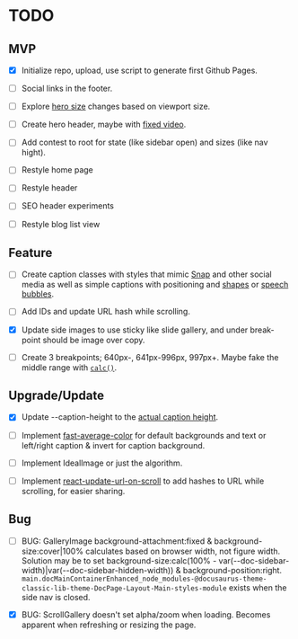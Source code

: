 # TODO
## MVP
- [x] Initialize repo, upload, use script to generate first Github Pages.
- [ ] Social links in the footer.
- [ ] Explore [hero size](https://css-tricks.com/fun-tip-use-calc-to-change-the-height-of-a-hero-component/_) changes based on viewport size.
- [ ] Create hero header, maybe with [fixed video](http://jsfiddle.net/V74WH/4/).
- [ ] Add contest to root for state (like sidebar open) and sizes (like nav hight).
- [ ] Restyle home page
- [ ] Restyle header
- [ ] SEO header experiments
- [ ] Restyle blog list view


## Feature
- [ ] Create caption classes with styles that mimic [Snap](https://generatestatus.com/fake-snapchat-generator-2/) and other social media as well as simple captions with positioning and [shapes](https://css-tricks.com/the-shapes-of-css/) or [speech bubbles](https://sharkcoder.com/visual/shapes#section12).
- [ ] Add IDs and update URL hash while scrolling.
- [x] Update side images to use sticky like slide gallery, and under break-point should be image over copy.
- [ ] Create 3 breakpoints; 640px-, 641px-996px, 997px+. Maybe fake the middle range with [`calc()`](https://css-tricks.com/using-calc-to-fake-a-media-query/).


## Upgrade/Update
- [x] Update --caption-height to the [actual caption height](https://stackoverflow.com/questions/442404/retrieve-the-position-x-y-of-an-html-element).
- [ ] Implement [fast-average-color](https://github.com/fast-average-color/fast-average-color) for default backgrounds and text or left/right caption & invert for caption background.
- [ ] Implement IdealImage or just the algorithm.
- [ ] Implement [react-update-url-on-scroll](https://github.com/pvoznyuk/react-update-url-on-scroll) to add hashes to URL while scrolling, for easier sharing.


## Bug
- [ ] BUG: GalleryImage background-attachment:fixed & background-size:cover|100% calculates based on browser width, not figure width. Solution may be to set background-size:calc(100% - var(--doc-sidebar-width)|var(--doc-sidebar-hidden-width)) & background-position:right. `main.docMainContainerEnhanced_node_modules-@docusaurus-theme-classic-lib-theme-DocPage-Layout-Main-styles-module` exists when the side nav is closed.
- [x] BUG: ScrollGallery doesn't set alpha/zoom when loading. Becomes apparent when refreshing or resizing the page.


